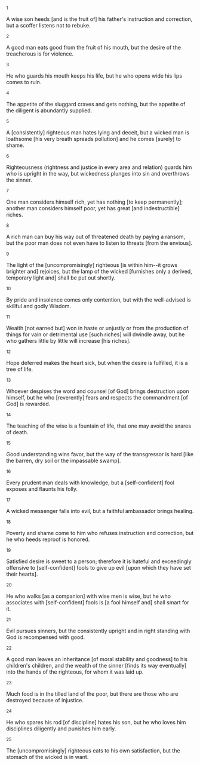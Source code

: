 <sup>1</sup> 

A wise son heeds [and is the fruit of] his father's instruction and correction, but a scoffer listens not to rebuke. 

<sup>2</sup> 

A good man eats good from the fruit of his mouth, but the desire of the treacherous is for violence. 

<sup>3</sup> 

He who guards his mouth keeps his life, but he who opens wide his lips comes to ruin. 

<sup>4</sup> 

The appetite of the sluggard craves and gets nothing, but the appetite of the diligent is abundantly supplied. 

<sup>5</sup> 

A [consistently] righteous man hates lying and deceit, but a wicked man is loathsome [his very breath spreads pollution] and he comes [surely] to shame. 

<sup>6</sup> 

Righteousness (rightness and justice in every area and relation) guards him who is upright in the way, but wickedness plunges into sin and overthrows the sinner. 

<sup>7</sup> 

One man considers himself rich, yet has nothing [to keep permanently]; another man considers himself poor, yet has great [and indestructible] riches. 

<sup>8</sup> 

A rich man can buy his way out of threatened death by paying a ransom, but the poor man does not even have to listen to threats [from the envious]. 

<sup>9</sup> 

The light of the [uncompromisingly] righteous [is within him--it grows brighter and] rejoices, but the lamp of the wicked [furnishes only a derived, temporary light and] shall be put out shortly. 

<sup>10</sup> 

By pride and insolence comes only contention, but with the well-advised is skillful and godly Wisdom. 

<sup>11</sup> 

Wealth [not earned but] won in haste or unjustly or from the production of things for vain or detrimental use [such riches] will dwindle away, but he who gathers little by little will increase [his riches]. 

<sup>12</sup> 

Hope deferred makes the heart sick, but when the desire is fulfilled, it is a tree of life. 

<sup>13</sup> 

Whoever despises the word and counsel [of God] brings destruction upon himself, but he who [reverently] fears and respects the commandment [of God] is rewarded. 

<sup>14</sup> 

The teaching of the wise is a fountain of life, that one may avoid the snares of death. 

<sup>15</sup> 

Good understanding wins favor, but the way of the transgressor is hard [like the barren, dry soil or the impassable swamp]. 

<sup>16</sup> 

Every prudent man deals with knowledge, but a [self-confident] fool exposes and flaunts his folly. 

<sup>17</sup> 

A wicked messenger falls into evil, but a faithful ambassador brings healing. 

<sup>18</sup> 

Poverty and shame come to him who refuses instruction and correction, but he who heeds reproof is honored. 

<sup>19</sup> 

Satisfied desire is sweet to a person; therefore it is hateful and exceedingly offensive to [self-confident] fools to give up evil [upon which they have set their hearts]. 

<sup>20</sup> 

He who walks [as a companion] with wise men is wise, but he who associates with [self-confident] fools is [a fool himself and] shall smart for it. 

<sup>21</sup> 

Evil pursues sinners, but the consistently upright and in right standing with God is recompensed with good. 

<sup>22</sup> 

A good man leaves an inheritance [of moral stability and goodness] to his children's children, and the wealth of the sinner [finds its way eventually] into the hands of the righteous, for whom it was laid up. 

<sup>23</sup> 

Much food is in the tilled land of the poor, but there are those who are destroyed because of injustice. 

<sup>24</sup> 

He who spares his rod [of discipline] hates his son, but he who loves him disciplines diligently and punishes him early. 

<sup>25</sup> 

The [uncompromisingly] righteous eats to his own satisfaction, but the stomach of the wicked is in want.